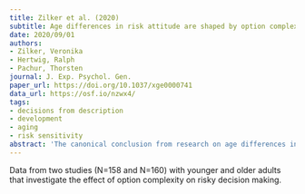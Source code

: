 ```yaml
---
title: Zilker et al. (2020)
subtitle: Age differences in risk attitude are shaped by option complexity.
date: 2020/09/01
authors:
- Zilker, Veronika
- Hertwig, Ralph
- Pachur, Thorsten
journal: J. Exp. Psychol. Gen.
paper_url: https://doi.org/10.1037/xge0000741
data_url: https://osf.io/nzwx4/
tags:
- decisions from description
- development
- aging
- risk sensitivity
abstract: 'The canonical conclusion from research on age differences in risky choice is that older adults are more risk averse than younger adults, at least in choices involving gains. Most of the evidence for this conclusion derives from studies that used a specific type of choice problem: choices between a safe and a risky option. However, safe and risky options differ not only in the degree of risk but also in the amount of information to be processed-that is, in their complexity. In both an online and a lab experiment, we demonstrate that differences in option complexity can be a key driver of age differences in risk attitude. When the complexity of the safe option is increased, older adults no longer seem more risk averse than younger adults (in gains). Using computational modeling, we test mechanisms that potentially underlie the effect of option complexity. The results show that participants are not simply averse to complexity, and that increasing the complexity of safe options does more than simply make responses more noisy. Rather, differences in option complexity affect the processing of attribute information: whereas the availability of a simple safe option is associated with the distortion of probability weighting and lower outcome sensitivity, these effects are attenuated when both options are more similar in complexity. We also dissociate these effects of option complexity from an effect of certainty. Our findings may also have implications for age differences in other decision phenomena (e.g., framing effect, loss aversion, immediacy effect). (PsycInfo Database Record (c) 2020 APA, all rights reserved).'
---
```


Data from two studies (N=158 and N=160) with younger and older adults that investigate the effect of option complexity on risky decision making.
